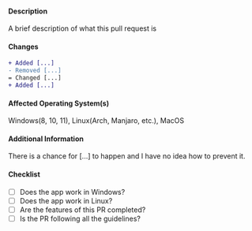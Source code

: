 <!-- # Pull Request Guidelines
### Code guidelines
Please go through these guidelines before submitting the PR.
1. The changes must be reasonable and should not contain only syntax changes or similar. For example: The Pull Request #41
2. The changes must be in some what working condition before it is made fully functional and merged. Preferrably it should work perfectly with no issues.
3. The changes must be practical and cannot not have a temporary fix for only specific conditions. For example: The Pull Request #32.
4. The changes must not be working with only deprecated version(s) of NodeJS, dependencies, or any other external dependencies.
5. The versions of Lazap must follow [SemVer](https://semver.org) versioning.
### Merge guidelines
1. The PR must have a good and understandable title.
	1. The title must start with capital letter. It should also have capital letters at appropriate places.
	2. There should be no grammatical mistakes in the title.
	3. If there are any mistakes edit it out immediately.
2. The PR must follow the template provided below.
	1. If not followed, the Pull Request will be closed.
3. The PR must have a description with all the information labelled with required.
	1. Any missing information can create delay in merge or may get straight up closed.
4. The PR must not have the base set as "main" branch.
	1. Only under special circumstances will this be allowed.
	2. The PR will instantly be closed, otherwise.
*Pull Request is abbreviated as "PR"
-->


#### **Description**
A brief description of what this pull request is

#### **Changes**
```diff
+ Added [...]
- Removed [...]
= Changed [...]
+ Added [...]
```

#### **Affected Operating System(s)**

Windows(8, 10, 11), Linux(Arch, Manjaro, etc.), MacOS

#### **Additional Information**

There is a chance for [...] to happen and I have no idea how to prevent it.


#### **Checklist**

- [ ] Does the app work in Windows?
- [ ] Does the app work in Linux?
- [ ] Are the features of this PR completed?
- [ ] Is the PR following all the guidelines?
<!-- - [ ] Does the app work in MacOS? --->